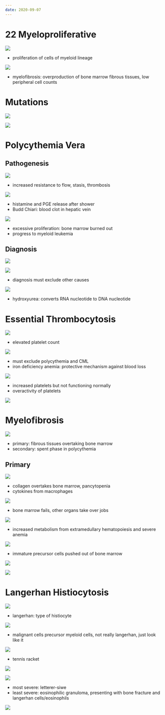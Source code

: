 ```yaml
---
date: 2020-09-07
---
```


# 22 Myeloproliferative

<!-- myeloproliferative disorders include, mutations.. -->

![](https://photos.thisispiggy.com/file/wikiFiles/Fi9uIFY.jpg)

- proliferation of cells of myeloid lineage

![](https://photos.thisispiggy.com/file/wikiFiles/89T2WmL.jpg)

- myelofibrosis: overproduction of bone marrow fibrous tissues, low peripheral cell counts

# Mutations

![](https://photos.thisispiggy.com/file/wikiFiles/lLIzV3V.jpg)

![](https://photos.thisispiggy.com/file/wikiFiles/CIFP5kJ.jpg)

# Polycythemia Vera

## Pathogenesis

<!-- polycythemia vera pathogenesis, symptoms, complications.. -->

![](https://photos.thisispiggy.com/file/wikiFiles/Iu6o6UD.jpg)

- increased resistance to flow, stasis, thrombosis

![](https://photos.thisispiggy.com/file/wikiFiles/GKO9SrP.jpg)

- histamine and PGE release after shower
- Budd Chiari: blood clot in hepatic vein

![](https://photos.thisispiggy.com/file/wikiFiles/U8MFBla.jpg)

- excessive proliferation: bone marrow burned out
- progress to myeloid leukemia

## Diagnosis

<!-- polycythemia vera diagnosis and treatment.. -->

![](https://photos.thisispiggy.com/file/wikiFiles/6raFFXZ.jpg)

![](https://photos.thisispiggy.com/file/wikiFiles/tH829b3.jpg)

- diagnosis must exclude other causes

![](https://photos.thisispiggy.com/file/wikiFiles/rzo8bb6.jpg)

- hydroxyurea: converts RNA nucleotide to DNA nucleotide

# Essential Thrombocytosis

<!-- essential thrombocytosis pathogenesis, symptoms, treatment.. -->

![](https://photos.thisispiggy.com/file/wikiFiles/DaMBZgj.jpg)

- elevated platelet count

![](https://photos.thisispiggy.com/file/wikiFiles/9MpxHdt.jpg)

- must exclude polycythemia and CML
- iron deficiency anemia: protective mechanism against blood loss

![](https://photos.thisispiggy.com/file/wikiFiles/nxctIQM.jpg)

- increased platelets but not functioning normally
- overactivity of platelets

![](https://photos.thisispiggy.com/file/wikiFiles/oUzzZsC.jpg)

# Myelofibrosis

<!-- myelofibrosis 2 types, pathogenesis, symptoms, histology, treatment.. -->

![](https://photos.thisispiggy.com/file/wikiFiles/iP45XYF.jpg)

- primary: fibrous tissues overtaking bone marrow
- secondary: spent phase in polycythemia

## Primary

![](https://photos.thisispiggy.com/file/wikiFiles/lBdCkK3.jpg)

- collagen overtakes bone marrow, pancytopenia
- cytokines from macrophages

![](https://photos.thisispiggy.com/file/wikiFiles/Id5IxwO.jpg)

- bone marrow fails, other organs take over jobs

![](https://photos.thisispiggy.com/file/wikiFiles/G2uY0Bv.jpg)

- increased metabolism from extramedullary hematopoiesis and severe anemia

![](https://photos.thisispiggy.com/file/wikiFiles/XauijLB.jpg)

- immature precursor cells pushed out of bone marrow

![](https://photos.thisispiggy.com/file/wikiFiles/ciTlVpr.jpg)

![](https://photos.thisispiggy.com/file/wikiFiles/rPF2EKw.jpg)

# Langerhan Histiocytosis

<!-- langerhan histiocytosis cell origin, cell marker, histology, 3 types.. -->

![](https://photos.thisispiggy.com/file/wikiFiles/Bj9KArF.jpg)

- langerhan: type of histiocyte

![](https://photos.thisispiggy.com/file/wikiFiles/YqJB87s.jpg)

- malignant cells precursor myeloid cells, not really langerhan, just look like it

![](https://photos.thisispiggy.com/file/wikiFiles/BjS8gts.jpg)

- tennis racket

![](https://photos.thisispiggy.com/file/wikiFiles/U9vAE2R.jpg)

![](https://photos.thisispiggy.com/file/wikiFiles/N0L7q0f.jpg)

- most severe: letterer-siwe
- least severe: eosinophilic granuloma, presenting with bone fracture and langerhan cells/eosinophils

![](https://photos.thisispiggy.com/file/wikiFiles/s5KlnYc.jpg)

